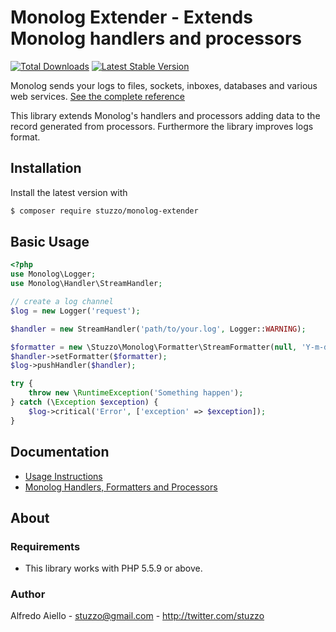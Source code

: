 # Monolog Extender - Extends Monolog handlers and processors

[![Total Downloads](https://img.shields.io/packagist/dt/stuzzo/monolog-extender.svg)](https://packagist.org/packages/stuzzo/monolog-extender)
[![Latest Stable Version](https://img.shields.io/packagist/v/stuzzo/monolog-extender.svg)](https://packagist.org/packages/stuzzo/monolog-extender)

Monolog sends your logs to files, sockets, inboxes, databases and various
web services. [See the complete reference](https://github.com/Seldaek/monolog)

This library extends Monolog's handlers and processors adding data to the record generated from processors.
Furthermore the library improves logs format. 

## Installation

Install the latest version with

```bash
$ composer require stuzzo/monolog-extender
```

## Basic Usage

```php
<?php
use Monolog\Logger;
use Monolog\Handler\StreamHandler;

// create a log channel
$log = new Logger('request');

$handler = new StreamHandler('path/to/your.log', Logger::WARNING);

$formatter = new \Stuzzo\Monolog\Formatter\StreamFormatter(null, 'Y-m-d H:i:s');
$handler->setFormatter($formatter);
$log->pushHandler($handler);

try {
    throw new \RuntimeException('Something happen');
} catch (\Exception $exception) {
    $log->critical('Error', ['exception' => $exception]);
}
```

## Documentation

- [Usage Instructions](doc/README.md)
- [Monolog Handlers, Formatters and Processors](https://github.com/Seldaek/monolog/blob/master/doc/02-handlers-formatters-processors.md)

## About

### Requirements

- This library works with PHP 5.5.9 or above.

### Author

Alfredo Aiello - <stuzzo@gmail.com> - <http://twitter.com/stuzzo>

